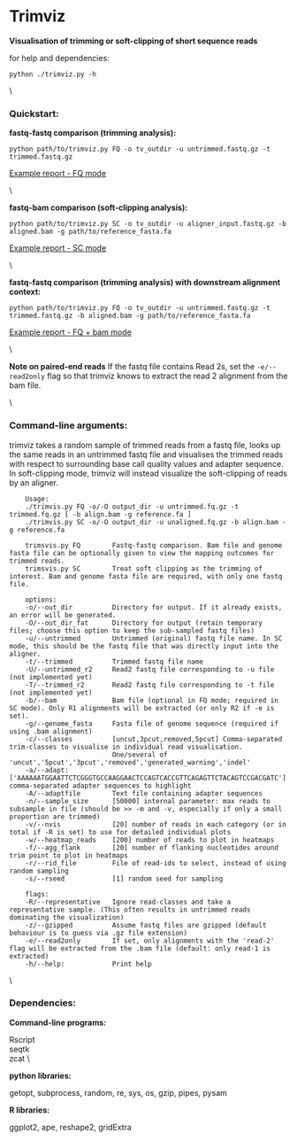 # Trimviz
**Visualisation of trimming or soft-clipping of short sequence reads**

for help and dependencies:

`python ./trimviz.py -h`

\

### Quickstart:

**fastq-fastq comparison (trimming analysis):**

`python path/to/trimviz.py FQ -o tv_outdir -u untrimmed.fastq.gz -t trimmed.fastq.gz`

[Example report - FQ mode](http://MonashBioinformaticsPlatform.github.io/trimviz/example_reports/tvFQ_simple/trimvis_report.html)

\

**fastq-bam comparison (soft-clipping analysis):**

`python path/to/trimviz.py SC -o tv_outdir -u aligner_input.fastq.gz -b aligned.bam -g path/to/reference_fasta.fa`

[Example report - SC mode](http://MonashBioinformaticsPlatform.github.io/trimviz/example_reports/tvSC/trimvis_report.html)

\

**fastq-fastq comparison (trimming analysis) with downstream alignment context:**

`python path/to/trimviz.py FQ -o tv_outdir -u untrimmed.fastq.gz -t trimmed.fastq.gz -b aligned.bam -g path/to/reference_fasta.fa`

[Example report - FQ + bam mode](http://MonashBioinformaticsPlatform.github.io/trimviz/example_reports/tvFQ_withbam/trimvis_report.html)

\

**Note on paired-end reads** 
If the fastq file contains Read 2s, set the `-e/--read2only` flag so that trimviz knows to extract the read 2 alignment from the bam file.

\

### Command-line arguments:

trimviz takes a random sample of trimmed reads from a fastq file,
looks up the same reads in an untrimmed fastq file and visualises the
trimmed reads with respect to surrounding base call quality values and
adapter sequence. In soft-clipping mode, trimviz will instead
visualize the soft-clipping of reads by an aligner.

```   
    Usage:
    ./trimvis.py FQ -o/-O output_dir -u untrimmed.fq.gz -t trimmed.fq.gz [ -b align.bam -g reference.fa ]
    ./trimvis.py SC -o/-O output_dir -u unaligned.fq.gz -b align.bam -g reference.fa
    
    trimsvis.py FQ        Fastq-fastq comparison. Bam file and genome fasta file can be optionally given to view the mapping outcomes for trimmed reads.
    trimsvis.py SC        Treat soft clipping as the trimming of interest. Bam and genome fasta file are required, with only one fastq file.
    
    options:
    -o/--out_dir          Directory for output. If it already exists, an error will be generated.
    -O/--out_dir_fat      Directory for output (retain temporary files; choose this option to keep the sub-sampled fastq files)
    -u/--untrimmed        Untrimmed (original) fastq file name. In SC mode, this should be the fastq file that was directly input into the aligner.
    -t/--trimmed          Trimmed fastq file name
    -U/--untrimmed_r2     Read2 fastq file corresponding to -u file (not implemented yet)
    -T/--trimmed_r2       Read2 fastq file corresponding to -t file (not implemented yet)
    -b/--bam              Bam file (optional in FQ mode; required in SC mode). Only R1 alignments will be extracted (or only R2 if -e is set).
    -g/--genome_fasta     Fasta file of genome sequence (required if using .bam alignment)
    -c/--classes          [uncut,3pcut,removed,5pcut] Comma-separated trim-classes to visualise in individual read visualisation.
                          One/several of 'uncut','5pcut','3pcut','removed','generated_warning','indel'
    -a/--adapt:           ['AAAAAATGGAATTCTCGGGTGCCAAGGAACTCCAGTCACCGTTCAGAGTTCTACAGTCCGACGATC'] comma-separated adapter sequences to highlight
    -A/--adaptfile        Text file containing adapter sequences
    -n/--sample_size      [50000] internal parameter: max reads to subsample in file (should be >> -m and -v, especially if only a small proportion are trimmed)
    -v/--nvis             [20] number of reads in each category (or in total if -R is set) to use for detailed individual plots
    -w/--heatmap_reads    [200] number of reads to plot in heatmaps
    -f/--agg_flank        [20] number of flanking nucleotides around trim point to plot in heatmaps 
    -r/--rid_file         File of read-ids to select, instead of using random sampling
    -s/--rseed            [1] random seed for sampling
    
    flags:
    -R/--representative   Ignore read-classes and take a representative sample. (This often results in untrimmed reads dominating the visualization)
    -z/--gzipped          Assume fastq files are gzipped (default behaviour is to guess via .gz file extension)
    -e/--read2only        If set, only alignments with the 'read-2' flag will be extracted from the .bam file (default: only read-1 is extracted)
    -h/--help:            Print help
```

\

### Dependencies:

**Command-line programs:**

Rscript \
seqtk \
zcat \


**python libraries:**

getopt, subprocess, random, re, sys, os, gzip, pipes, pysam

**R libraries:**

ggplot2, ape, reshape2, gridExtra



